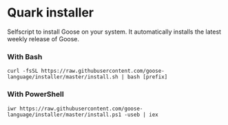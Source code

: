 # Quark installer

Selfscript to install Goose on your system.
It automatically installs the latest weekly release of Goose.

### With Bash
```
curl -fsSL https://raw.githubusercontent.com/goose-language/installer/master/install.sh | bash [prefix]
```

### With PowerShell
```
iwr https://raw.githubusercontent.com/goose-language/installer/master/install.ps1 -useb | iex
```
